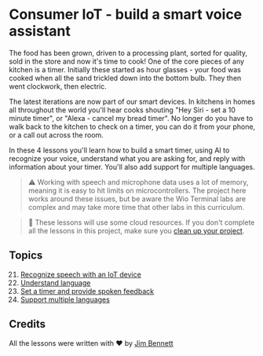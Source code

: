 # Consumer IoT - build a smart voice assistant

The food has been grown, driven to a processing plant, sorted for quality, sold in the store and now it's time to cook! One of the core pieces of any kitchen is a timer. Initially these started as hour glasses - your food was cooked when all the sand trickled down into the bottom bulb. They then went clockwork, then electric.

The latest iterations are now part of our smart devices. In kitchens in homes all throughout the world you'll hear cooks shouting "Hey Siri - set a 10 minute timer", or "Alexa - cancel my bread timer". No longer do you have to walk back to the kitchen to check on a timer, you can do it from your phone, or a call out across the room.

In these 4 lessons you'll learn how to build a smart timer, using AI to recognize your voice, understand what you are asking for, and reply with information about your timer. You'll also add support for multiple languages.

> ⚠️ Working with speech and microphone data uses a lot of memory, meaning it is easy to hit limits on microcontrollers. The project here works around these issues, but be aware the Wio Terminal labs are complex and may take more time that other labs in this curriculum.

> 💁 These lessons will use some cloud resources. If you don't complete all the lessons in this project, make sure you [clean up your project](../clean-up.md).

## Topics

21. [Recognize speech with an IoT device](./lessons/1-speech-recognition/README.md)
1. [Understand language](./lessons/2-language-understanding/README.md)
1. [Set a timer and provide spoken feedback](./lessons/3-spoken-feedback/README.md)
1. [Support multiple languages](./lessons/4-multiple-language-support/README.md)

## Credits

All the lessons were written with ♥️ by [Jim Bennett](https://GitHub.com/JimBobBennett)
